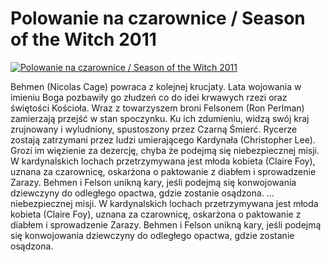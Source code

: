 Polowanie na czarownice / Season of the Witch 2011 
=============
[![Polowanie na czarownice / Season of the Witch 2011 ](http://vidos.pl/images/player.gif)](http://vidos.pl/polowanie-na-czarownice-season-of-the-witch-2011)

 Behmen (Nicolas Cage) powraca z kolejnej krucjaty. Lata wojowania w imieniu Boga pozbawiły go złudzeń co do idei krwawych rzezi oraz świętości Kościoła. Wraz z towarzyszem broni Felsonem (Ron Perlman) zamierzają przejść w stan spoczynku. Ku ich zdumieniu, widzą swój kraj zrujnowany i wyludniony, spustoszony przez Czarną Śmierć. Rycerze zostają zatrzymani przez ludzi umierającego Kardynała (Christopher Lee). Grozi im więzienie za dezercję, chyba że podejmą się niebezpiecznej misji. W kardynalskich lochach przetrzymywana jest młoda kobieta (Claire Foy), uznana za czarownicę, oskarżona o paktowanie z diabłem i sprowadzenie Zarazy. Behmen i Felson unikną kary, jeśli podejmą się konwojowania dziewczyny do odległego opactwa, gdzie zostanie osądzona.   ... niebezpiecznej misji. W kardynalskich lochach przetrzymywana jest młoda kobieta (Claire Foy), uznana za czarownicę, oskarżona o paktowanie z diabłem i sprowadzenie Zarazy. Behmen i Felson unikną kary, jeśli podejmą się konwojowania dziewczyny do odległego opactwa, gdzie zostanie osądzona.

